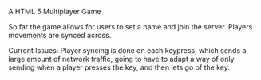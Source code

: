 A HTML 5 Multiplayer Game

So far the game allows for users to set a name and join the server. Players movements are synced across.


Current Issues:
Player syncing is done on each keypress, which sends a large amount of network traffic, going to have to adapt a way of only sending when a player presses the key, and then lets go of the key.